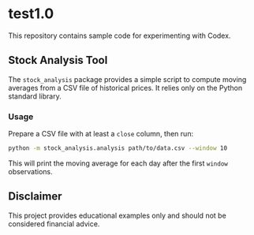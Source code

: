 # test1.0

This repository contains sample code for experimenting with Codex.

## Stock Analysis Tool

The `stock_analysis` package provides a simple script to compute moving
averages from a CSV file of historical prices. It relies only on the
Python standard library.

### Usage

Prepare a CSV file with at least a `close` column, then run:

```bash
python -m stock_analysis.analysis path/to/data.csv --window 10
```

This will print the moving average for each day after the first
`window` observations.

## Disclaimer

This project provides educational examples only and should not be considered financial advice.
